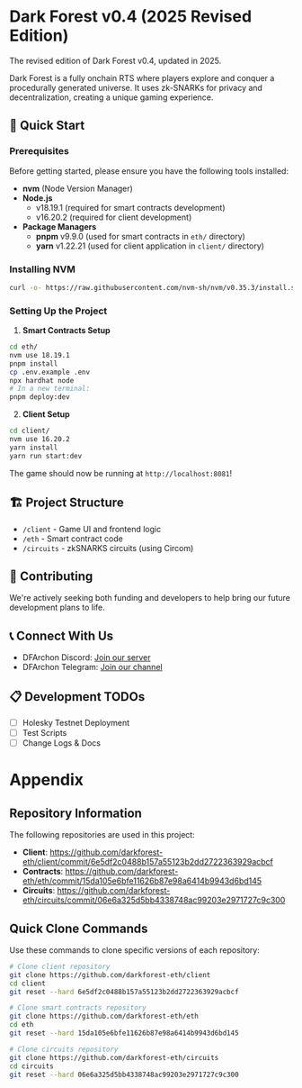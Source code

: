 # Dark Forest v0.4 (2025 Revised Edition)

The revised edition of Dark Forest v0.4, updated in 2025.

Dark Forest is a fully onchain RTS where players explore and conquer a procedurally generated universe.
It uses zk-SNARKs for privacy and decentralization, creating a unique gaming experience.

## 🚀 Quick Start

### Prerequisites

Before getting started, please ensure you have the following tools installed:

- **nvm** (Node Version Manager)
- **Node.js**
  - v18.19.1 (required for smart contracts development)
  - v16.20.2 (required for client development)
- **Package Managers**
  - **pnpm** v9.9.0 (used for smart contracts in `eth/` directory)
  - **yarn** v1.22.21 (used for client application in `client/` directory)

### Installing NVM

```bash
curl -o- https://raw.githubusercontent.com/nvm-sh/nvm/v0.35.3/install.sh | bash
```

### Setting Up the Project

1. **Smart Contracts Setup**

```bash
cd eth/
nvm use 18.19.1
pnpm install
cp .env.example .env
npx hardhat node
# In a new terminal:
pnpm deploy:dev
```

2. **Client Setup**

```bash
cd client/
nvm use 16.20.2
yarn install
yarn run start:dev
```

The game should now be running at `http://localhost:8081`!

## 🏗️ Project Structure

- `/client` - Game UI and frontend logic
- `/eth` - Smart contract code
- `/circuits` - zkSNARKS circuits (using Circom)

## 🤝 Contributing

We're actively seeking both funding and developers to help bring our future development plans to life.

## 📞 Connect With Us

- DFArchon Discord: [Join our server](https://discord.gg/XpBPEnsvgX)
- DFArchon Telegram: [Join our channel](https://t.me/darkforestares)

## 📋 Development TODOs

- [ ] Holesky Testnet Deployment
- [ ] Test Scripts
- [ ] Change Logs & Docs

# Appendix

## Repository Information

The following repositories are used in this project:

- **Client**: https://github.com/darkforest-eth/client/commit/6e5df2c0488b157a55123b2dd2722363929acbcf
- **Contracts**: https://github.com/darkforest-eth/eth/commit/15da105e6bfe11626b87e98a6414b9943d6bd145
- **Circuits**: https://github.com/darkforest-eth/circuits/commit/06e6a325d5bb4338748ac99203e2971727c9c300

## Quick Clone Commands

Use these commands to clone specific versions of each repository:

```bash
# Clone client repository
git clone https://github.com/darkforest-eth/client
cd client
git reset --hard 6e5df2c0488b157a55123b2dd2722363929acbcf

# Clone smart contracts repository
git clone https://github.com/darkforest-eth/eth
cd eth
git reset --hard 15da105e6bfe11626b87e98a6414b9943d6bd145

# Clone circuits repository
git clone https://github.com/darkforest-eth/circuits
cd circuits
git reset --hard 06e6a325d5bb4338748ac99203e2971727c9c300
```
